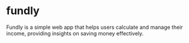 # fundly
Fundly is a simple web app that helps users calculate and manage their income, providing insights on saving money effectively.

